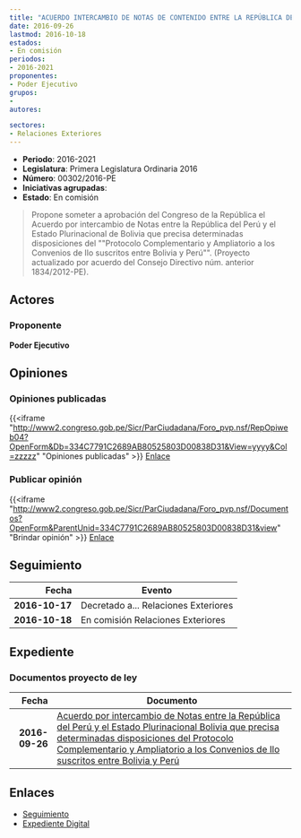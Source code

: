 ```yaml
---
title: "ACUERDO INTERCAMBIO DE NOTAS DE CONTENIDO ENTRE LA REPÚBLICA DEL PERÚ Y EL ESTADO PLURINACIONAL BOLIVIA Y PERÚ"
date: 2016-09-26
lastmod: 2016-10-18
estados:
- En comisión
periodos:
- 2016-2021
proponentes:
- Poder Ejecutivo
grupos:
- 
autores:

sectores:
- Relaciones Exteriores
---
```

- **Periodo**: 2016-2021
- **Legislatura**: Primera Legislatura Ordinaria 2016
- **Número**: 00302/2016-PE
- **Iniciativas agrupadas**: 
- **Estado**: En comisión

> Propone someter a aprobación del Congreso de la República el Acuerdo por intercambio de Notas entre la República del Perú y el Estado Plurinacional de Bolivia que precisa determinadas disposiciones del ""Protocolo Complementario y Ampliatorio a los Convenios de Ilo suscritos entre Bolivia y Perú"". (Proyecto actualizado por acuerdo del Consejo Directivo núm. anterior 1834/2012-PE).


## Actores

### Proponente

**Poder Ejecutivo**

## Opiniones

### Opiniones publicadas

{{<iframe "http://www2.congreso.gob.pe/Sicr/ParCiudadana/Foro_pvp.nsf/RepOpiweb04?OpenForm&Db=334C7791C2689AB80525803D00838D31&View=yyyy&Col=zzzzz" "Opiniones publicadas" >}}
[Enlace](http://www2.congreso.gob.pe/Sicr/ParCiudadana/Foro_pvp.nsf/RepOpiweb04?OpenForm&Db=334C7791C2689AB80525803D00838D31&View=yyyy&Col=zzzzz)

### Publicar opinión

{{<iframe "http://www2.congreso.gob.pe/Sicr/ParCiudadana/Foro_pvp.nsf/Documentos?OpenForm&ParentUnid=334C7791C2689AB80525803D00838D31&view" "Brindar opinión" >}}
[Enlace](http://www2.congreso.gob.pe/Sicr/ParCiudadana/Foro_pvp.nsf/Documentos?OpenForm&ParentUnid=334C7791C2689AB80525803D00838D31&view)


## Seguimiento

| Fecha | Evento |
|------:|--------|
| **2016-10-17** | Decretado a... Relaciones Exteriores |
| **2016-10-18** | En comisión Relaciones Exteriores |

## Expediente

### Documentos proyecto de ley

| Fecha | Documento |
|------:|-----------|
| **2016-09-26** | [Acuerdo por intercambio de Notas entre la República del Perú y el Estado Plurinacional Bolivia que precisa determinadas disposiciones del Protocolo Complementario y Ampliatorio a los Convenios de Ilo suscritos entre Bolivia y Perú](http://www.leyes.congreso.gob.pe/Documentos/2016_2021/Proyectos_de_Ley_y_de_Resoluciones_Legislativas/PL0030220160926.pdf) |

## Enlaces

- [Seguimiento](http://www2.congreso.gob.pe/Sicr/TraDocEstProc/CLProLey2016.nsf/f7fff46988ca05b1052578e100829cc7/cf2c1504c95af7c00525803b006b7927?OpenDocument)
- [Expediente Digital](http://www2.congreso.gob.pe/Sicr/TraDocEstProc/Expvirt_2011.nsf/visbusqptramdoc1621/00302?opendocument)

